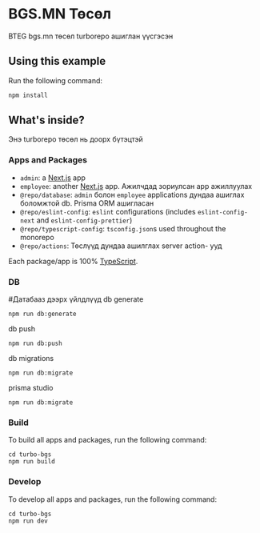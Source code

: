 # BGS.MN Төсөл

BTEG bgs.mn төсөл turborepo ашиглан үүсгэсэн

## Using this example

Run the following command:

```sh
npm install
```

## What's inside?

Энэ turborepo төсөл нь доорх бүтэцтэй

### Apps and Packages

- `admin`: a [Next.js](https://nextjs.org/) app
- `employee`: another [Next.js](https://nextjs.org/) app. Ажилчдад зориулсан app ажиллуулах
- `@repo/database`:  `admin` болон `employee` applications дундаа ашиглах боломжтой db. Prisma ORM ашигласан
- `@repo/eslint-config`: `eslint` configurations (includes `eslint-config-next` and `eslint-config-prettier`)
- `@repo/typescript-config`: `tsconfig.json`s used throughout the monorepo
- `@repo/actions`: Төслүүд дундаа ашилглах server action- ууд 

Each package/app is 100% [TypeScript](https://www.typescriptlang.org/).

### DB 
#Датабааз дээрх үйлдлүүд
db generate
```
npm run db:generate 
```
db push
```
npm run db:push
```
 db migrations
```
npm run db:migrate
```
prisma studio
```
npm run db:migrate
```

### Build

To build all apps and packages, run the following command:

```
cd turbo-bgs
npm run build
```

### Develop

To develop all apps and packages, run the following command:

```
cd turbo-bgs
npm run dev
```


